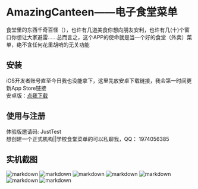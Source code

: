 # AmazingCanteen——电子食堂菜单
食堂里的东西千奇百怪（），也许有几道美食你想向朋友安利，也许有几(十)个窗口你想让大家避雷......总而言之，这个APP的使命就是当一个好的食堂（外卖）菜单，绝不含任何花里胡哨的无关功能

## 安装
iOS开发者账号直至今日我也没能拿下，这里先放安卓下载链接，我会第一时间更新App Store链接  
安卓版：[点我下载](http://shrike.site/Download/AmazingCanteen.apk)

## 使用与注册
体验版邀请码: JustTest  
想创建一个正式机构||学校食堂菜单的可以私聊我，QQ： 1974056385

## 实机截图
![markdown](http://shrike.site/pic/AC_1.jpg "Pic1")
![markdown](http://shrike.site/pic/AC_2.jpg "Pic2")
![markdown](http://shrike.site/pic/AC_3.jpg "Pic3")
![markdown](http://shrike.site/pic/AC_4.jpg "Pic4")
![markdown](http://shrike.site/pic/AC_5.jpg "Pic5")
![markdown](http://shrike.site/pic/AC_6.jpg "Pic6")
![markdown](http://shrike.site/pic/AC_7.jpg "Pic7")

